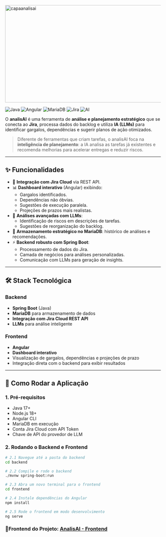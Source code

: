 <img width="851" height="315" alt="capaanalisai" src="https://github.com/user-attachments/assets/df092258-bc2f-402e-962e-2301ce8e75da" />

![Java](https://img.shields.io/badge/Backend-SpringBoot-green?logo=java&logoColor=white)
![Angular](https://img.shields.io/badge/Frontend-Angular-red?logo=angular&logoColor=white)
![MariaDB](https://img.shields.io/badge/Database-MariaDB-blue?logo=mariadb&logoColor=white)
![Jira](https://img.shields.io/badge/API-Jira-lightblue?logo=jira&logoColor=white)
![AI](https://img.shields.io/badge/AI-LLMs-purple?logo=openai&logoColor=white)

O **analisAI** é uma ferramenta de **análise e planejamento estratégico** que se conecta ao **Jira**, processa dados do backlog e utiliza **IA (LLMs)** para identificar gargalos, dependências e sugerir planos de ação otimizados.  

> Diferente de ferramentas que criam tarefas, o analisAI foca na **inteligência de planejamento**: a IA analisa as tarefas já existentes e recomenda melhorias para acelerar entregas e reduzir riscos.  

---

## ✨ Funcionalidades

- 🔗 **Integração com Jira Cloud** via REST API.  
- 📊 **Dashboard interativo** (Angular) exibindo:  
  - Gargalos identificados.  
  - Dependências não óbvias.  
  - Sugestões de execução paralela.  
  - Projeções de prazos mais realistas.  
- 🧠 **Análises avançadas com LLMs**:  
  - Identificação de riscos em descrições de tarefas.  
  - Sugestões de reorganização do backlog.  
- 💾 **Armazenamento estratégico no MariaDB**: histórico de análises e recomendações.  
- ⚡ **Backend robusto com Spring Boot**:  
  - Processamento de dados do Jira.  
  - Camada de negócios para análises personalizadas.  
  - Comunicação com LLMs para geração de insights.  

---

## 🛠️ Stack Tecnológica

### Backend
- **Spring Boot** (Java)  
- **MariaDB** para armazenamento de dados  
- **Integração com Jira Cloud REST API**  
- **LLMs** para análise inteligente  

### Frontend
- **Angular**  
- **Dashboard interativo**  
- Visualização de gargalos, dependências e projeções de prazo  
- Integração direta com o backend para exibir resultados  

---

## 🚀 Como Rodar a Aplicação

### 1. Pré-requisitos
- Java 17+  
- Node.js 18+  
- Angular CLI  
- MariaDB em execução  
- Conta Jira Cloud com API Token  
- Chave de API do provedor de LLM  

### 2. Rodando o Backend e Frontend
```bash
# 2.1 Navegue até a pasta do backend
cd backend

# 2.2 Compile e rode o backend
./mvnw spring-boot:run

# 2.3 Abra um novo terminal para o frontend
cd frontend

# 2.4 Instale dependências do Angular
npm install

# 2.5 Rode o frontend em modo desenvolvimento
ng serve
````
### 🔗Frontend do Projeto: [AnalisAI - Frontend](https://github.com/Cecimedeiros/AnalisAI-Front.git)
